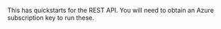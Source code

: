 This has quickstarts for the REST API. You will need to obtain an Azure subscription key to run these. 
